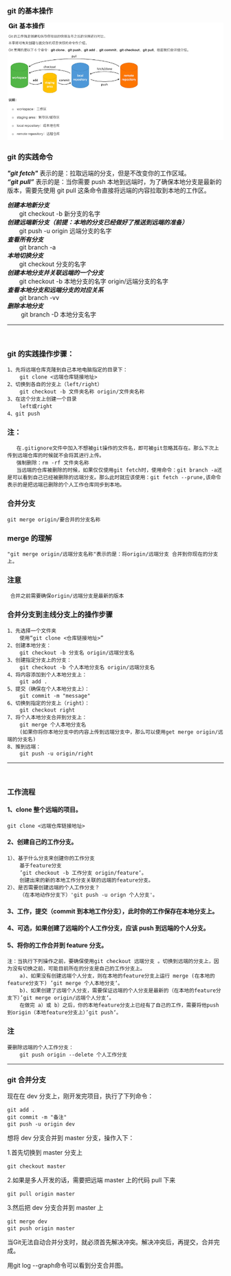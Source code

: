 ### **git 的基本操作**

![](../img/git的基本操作.png)

### git 的实践命令

**_"git fetch"_** 表示的是：拉取远端的分支，但是不改变你的工作区域。  
**_“git pull”_** 表示的是：当你需要 push 本地到远端时，为了确保本地分支是最新的版本，需要先使用 git pull 这条命令直接将远端的内容拉取到本地的工作区。

**_创建本地新分支_**  
&emsp;&emsp;git checkout -b 新分支的名字  
**_创建远端新分支（前提：本地的分支已经做好了推送到远端的准备）_**  
&emsp;&emsp;git push -u origin 远端分支的名字  
**_查看所有分支_**  
&emsp;&emsp;git branch -a  
**_本地切换分支_**  
&emsp;&emsp;git checkout 分支的名字  
**_创建本地分支并关联远端的一个分支_**  
&emsp;&emsp;git checkout -b 本地分支的名字 origin/远端分支的名字  
**_查看本地分支和远端分支的对应关系_**  
&emsp;&emsp;git branch -vv  
**_删除本地分支_**  
&emsp;&emsp; git branch -D 本地分支名字

---

&nbsp;

### git 的实践操作步骤：

    1、先将远端仓库克隆到自己本地电脑指定的目录下：
        git clone <远端仓库链接地址>
    2、切换到各自的分支上（left/right）
        git checkout -b 文件夹名称 origin/文件夹名称
    3、在这个分支上创建一个目录
        left或right
    4、git push

### 注：

       在.gitignore文件中加入不想被git操作的文件名，即可被git忽略其存在。那么下次上传到远端仓库的时候就不会将其进行上传。
       强制删除：rm -rf 文件夹名称
       当远端的仓库被删除的时候，如果仅仅使用git fetch时，使用命令：git branch -a还是可以看到自己已经被删除的远端分支。那么此时就应该使用：git fetch --prune,该命令表示的是把远端已删除的个人工作仓库同步到本地。

### 合并分支

    git merge origin/要合并的分支名称

### merge 的理解

    "git merge origin/远端分支名称"表示的是：将origin/远端分支 合并到你现在的分支上。

### **注意**

     合并之前需要确保origin/远端分支是最新的版本

### **合并分支到主线分支上的操作步骤**

    1、先选择一个文件夹
        使用“git clone <仓库链接地址>”
    2、创建本地分支：
        git checkout -b 分支名 origin/远端分支名
    3、创建指定分支上的分支：
        git checkout -b 个人本地分支名 origin/远端分支名
    4、将内容添加到个人本地分支上：
        git add .
    5、提交（确保在个人本地分支上）：
        git commit -m "message"
    6、切换到指定的分支上（right）：
        git checkout right
    7、将个人本地分支合并到分支上：
        git merge 个人本地分支名
        (如果你将你本地分支中的内容上传到远端分支中，那么可以使用get merge origin/远端的分支名)
    8、推到远端：
        git push -u origin/right

---

&nbsp;

### **工作流程**

#### 1、clone 整个远端的项目。

    git clone <远端仓库链接地址>

#### 2、创建自己的工作分支。

    1）、基于什么分支来创建你的工作分支
        基于feature分支
        ’git checkout -b 工作分支 origin/feature‘。
        创建出来的新的本地工作分支关联的远端的feature分支。
    2）、是否需要创建远端的个人工作分支？
        （在本地动作分支下）'git push -u orign 个人分支'。

#### 3、工作，提交（commit 到本地工作分支），此时你的工作保存在本地分支上。

#### 4、可选，如果创建了远端的个人工作分支，应该 push 到远端的个人分支。

#### 5、将你的工作合并到 feature 分支。

    注：当执行下列操作之前，要确保使用git checkout 远端分支 。切换到远端的分支上，因为没有切换之前，可能目前所在的分支是自己的工作分支上。
        a)、如果没有创建远端个人分支，则在本地的feature分支上运行 merge (在本地的feature分支下) ’git merge 个人本地分支‘。
        b)、如果创建了远端个人分支，需要保证远端的个人分支是最新的（在本地的feature分支下）’git merge origin/远端个人分支‘。
        在做完 a）或 b）之后，你的本地feature分支上已经有了自己的工作，需要将他push到origin（本地feature分支上）’git push‘。

### **注**

    要删除远端的个人工作分支：
        git push origin --delete 个人工作分支

---

### git 合并分支

现在在 dev 分支上，刚开发完项目，执行了下列命令：

```shell
git add .
git commit -m "备注"
git push -u origin dev
```

想将 dev 分支合并到 master 分支，操作入下：

1.首先切换到 master 分支上

```shell
git checkout master
```

2.如果是多人开发的话，需要把远端 master 上的代码 pull 下来

```shell
git pull origin master
```

3.然后把 dev 分支合并到 master 上

```shell
git merge dev
git push origin master
```


当Git无法自动合并分支时，就必须首先解决冲突。解决冲突后，再提交，合并完成。

用git log --graph命令可以看到分支合并图。